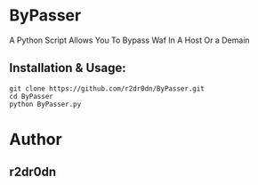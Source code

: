 # ByPasser
A Python Script Allows You To Bypass Waf In A Host Or a Demain

## Installation & Usage: 
```
git clone https://github.com/r2dr0dn/ByPasser.git
cd ByPasser
python ByPasser.py 
```
# Author 
## r2dr0dn
